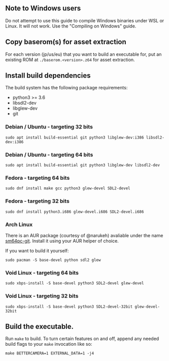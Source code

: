 ## Note to Windows users
Do not attempt to use this guide to compile Windows binaries under WSL or Linux. It will not work. Use the "Compiling on Windows" guide.

## Copy baserom(s) for asset extraction

For each version (jp/us/eu) that you want to build an executable for, put an existing ROM at
`./baserom.<version>.z64` for asset extraction.

## Install build dependencies

The build system has the following package requirements:
  * python3 >= 3.6
  * libsdl2-dev
  * libglew-dev
  * git

### Debian / Ubuntu - targeting 32 bits
```
sudo apt install build-essential git python3 libglew-dev:i386 libsdl2-dev:i386
```
### Debian / Ubuntu - targeting 64 bits
```
sudo apt install build-essential git python3 libglew-dev libsdl2-dev
```
### Fedora - targeting 64 bits
```
sudo dnf install make gcc python3 glew-devel SDL2-devel
```
### Fedora - targeting 32 bits
```
sudo dnf install python3.i686 glew-devel.i686 SDL2-devel.i686
```
### Arch Linux
There is an AUR package (courtesy of @narukeh) avaliable under the name [sm64pc-git](https://aur.archlinux.org/packages/sm64pc-git/). Install it using your AUR helper of choice.

If you want to build it yourself:
```
sudo pacman -S base-devel python sdl2 glew
```

### Void Linux - targeting 64 bits
```
sudo xbps-install -S base-devel python3 SDL2-devel glew-devel
```

### Void Linux - targeting 32 bits
```
sudo xbps-install -S base-devel python3 SDL2-devel-32bit glew-devel-32bit
```

## Build the executable.

Run `make` to build. To turn certain features on and off, append any needed build flags to your `make` invocation like so:
```
make BETTERCAMERA=1 EXTERNAL_DATA=1 -j4
```
